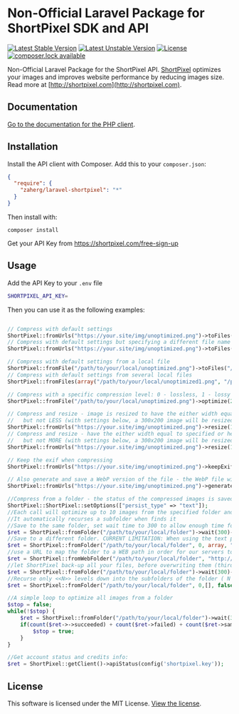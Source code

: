 # Non-Official Laravel Package for ShortPixel SDK and API 

[![Latest Stable Version](https://poser.pugx.org/zaherg/laravel-shortpixel/v/stable)](https://packagist.org/packages/zaherg/laravel-shortpixel)
[![Latest Unstable Version](https://poser.pugx.org/zaherg/laravel-shortpixel/v/unstable)](https://packagist.org/packages/zaherg/laravel-shortpixel)
[![License](https://poser.pugx.org/zaherg/laravel-shortpixel/license)](https://packagist.org/packages/zaherg/laravel-shortpixel)
[![composer.lock available](https://poser.pugx.org/zaherg/laravel-shortpixel/composerlock)](https://packagist.org/packages/zaherg/laravel-shortpixel)

Non-Official Laravel Package for the ShortPixel API. [ShortPixel](https://shortpixel.com) optimizes your images 
and improves website performance by reducing images size. Read more at [http://shortpixel.com](http://shortpixel.com).

## Documentation

[Go to the documentation for the PHP client](https://github.com/short-pixel-optimizer/shortpixel-php).

## Installation

Install the API client with Composer. Add this to your `composer.json`:

```json
{
  "require": {
    "zaherg/laravel-shortpixel": "*"
  }
}
```

Then install with:

```
composer install
```

Get your API Key from https://shortpixel.com/free-sign-up

## Usage

Add the API Key to your `.env` file

```bash
SHORTPIXEL_API_KEY=
```

Then you can use it as the following examples:

```php

// Compress with default settings
ShortPixel::fromUrls("https://your.site/img/unoptimized.png")->toFiles("/path/to/save/to");
// Compress with default settings but specifying a different file name
ShortPixel::fromUrls("https://your.site/img/unoptimized.png")->toFiles("/path/to/save/to", "optimized.png");

// Compress with default settings from a local file
ShortPixel::fromFile("/path/to/your/local/unoptimized.png")->toFiles("/path/to/save/to");
// Compress with default settings from several local files
ShortPixel::fromFiles(array("/path/to/your/local/unoptimized1.png", "/path/to/your/local/unoptimized2.png"))->toFiles("/path/to/save/to");

// Compress with a specific compression level: 0 - lossless, 1 - lossy (default), 2 - glossy
ShortPixel::fromFile("/path/to/your/local/unoptimized.png")->optimize(2)->toFiles("/path/to/save/to");

// Compress and resize - image is resized to have the either width equal to specified or height equal to specified 
//   but not LESS (with settings below, a 300x200 image will be resized to 150x100)
ShortPixel::fromUrls("https://your.site/img/unoptimized.png")->resize(100, 100)->toFiles("/path/to/save/to");
// Compress and resize - have the either width equal to specified or height equal to specified 
//   but not MORE (with settings below, a 300x200 image will be resized to 100x66)
ShortPixel::fromUrls("https://your.site/img/unoptimized.png")->resize(100, 100, true)->toFiles("/path/to/save/to");

// Keep the exif when compressing
ShortPixel::fromUrls("https://your.site/img/unoptimized.png")->keepExif()->toFiles("/path/to/save/to");

// Also generate and save a WebP version of the file - the WebP file will be saved next to the optimized file, with  same basename and .webp extension
ShortPixel::fromUrls("https://your.site/img/unoptimized.png")->generateWebP()->toFiles("/path/to/save/to");

//Compress from a folder - the status of the compressed images is saved in a text file named .shortpixel in each image folder
ShortPixel::ShortPixel::setOptions(["persist_type" => "text"]);
//Each call will optimize up to 10 images from the specified folder and mark in the .shortpixel file. 
//It automatically recurses a subfolder when finds it
//Save to the same folder, set wait time to 300 to allow enough time for the images to be processed
$ret = ShortPixel::fromFolder("/path/to/your/local/folder")->wait(300)->toFiles("/path/to/your/local/folder");
//Save to a different folder. CURRENT LIMITATION: When using the text persist type and saving to a different folder, you also need to specify the destination folder as the fourth parameter to fromFolder ( it indicates where the persistence files should be created)
$ret = ShortPixel::fromFolder("/path/to/your/local/folder", 0, array, "/different/path/to/save/to")->wait(300)->toFiles("/different/path/to/save/to");
//use a URL to map the folder to a WEB path in order for our servers to download themselves the images instead of receiving them via POST - faster and less exposed to connection timeouts
$ret = ShortPixel::fromWebFolder("/path/to/your/local/folder", "http://web.path/to/your/local/folder")->wait(300)->toFiles("/path/to/save/to");
//let ShortPixel back-up all your files, before overwriting them (third parameter of toFiles).
$ret = ShortPixel::fromFolder("/path/to/your/local/folder")->wait(300)->toFiles("/path/to/save/to", null, "/back-up/path");
//Recurse only <<N>> levels down into the subfolders of the folder ( N == 0 means do not recurse )
$ret = ShortPixel::fromFolder("/path/to/your/local/folder", 0,[], false, ShortPixel::CLIENT_MAX_BODY_SIZE, <<N>>)->wait(300)->toFiles("/path/to/save/to");

//A simple loop to optimize all images from a folder
$stop = false;
while(!$stop) {
    $ret = ShortPixel::fromFolder("/path/to/your/local/folder")->wait(300)->toFiles("/path/to/save/to");
    if(count($ret->->succeeded) + count($ret->failed) + count($ret->same) + count($ret->pending) == 0) {
        $stop = true;
    }
}

//Get account status and credits info:
$ret = ShortPixel::getClient()->apiStatus(config('shortpixel.key'));

```

## License

This software is licensed under the MIT License. [View the license](LICENSE).

